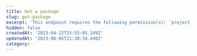 ```yaml
---
title: Get a package
slug: get-package
excerpt: 'This endpoint requires the following permission(s): `project_configuration:packages:read`.'
hidden: false
createdAt: '2023-04-12T15:55:05.249Z'
updatedAt: '2023-06-05T21:38:34.440Z'
category: 
---
```


